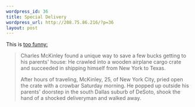 ```yaml
--- 
wordpress_id: 36
title: Special Delivery
wordpress_url: http://208.75.86.216/?p=36
layout: post
---
```

This is <a href="http://www.boston.com/news/daily/09/odds_crate.htm">too funny:</a>

<blockquote>
Charles McKinley found a unique way to save a few bucks getting to his parents' house: He crawled into a wooden airplane cargo crate and succeeded in shipping himself from New York to Texas.

After hours of traveling, McKinley, 25, of New York City, pried open the crate with a crowbar Saturday morning. He popped up outside his parents' doorstep in the south Dallas suburb of DeSoto, shook the hand of a shocked deliveryman and walked away.</blockquote>
